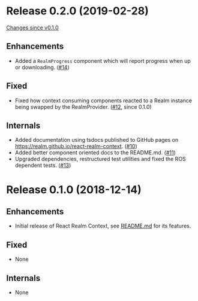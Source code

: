 # Release 0.2.0 (2019-02-28)

[Changes since v0.1.0](https://github.com/realm/react-realm-context/compare/v0.1.0...v0.2.0)

## Enhancements

* Added a `RealmProgress` component which will report progress when up or downloading. ([#14](https://github.com/realm/react-realm-context/pull/14))

## Fixed

* Fixed how context consuming components reacted to a Realm instance being swapped by the RealmProvider. ([#12](https://github.com/realm/react-realm-context/pull/12), since 0.1.0)

## Internals

* Added documentation using tsdocs published to GitHub pages on https://realm.github.io/react-realm-context. ([#10](https://github.com/realm/react-realm-context/pull/10))
* Added better component oriented docs to the README.md. ([#11](https://github.com/realm/react-realm-context/pull/11))
* Upgraded dependencies, restructured test utilities and fixed the ROS dependent tests. ([#13](https://github.com/realm/react-realm-context/pull/13))


# Release 0.1.0 (2018-12-14)

## Enhancements

* Initial release of React Realm Context, see [README.md](https://github.com/realm/react-realm-context/blob/master/README.md) for its features.

## Fixed

* None

## Internals

* None
